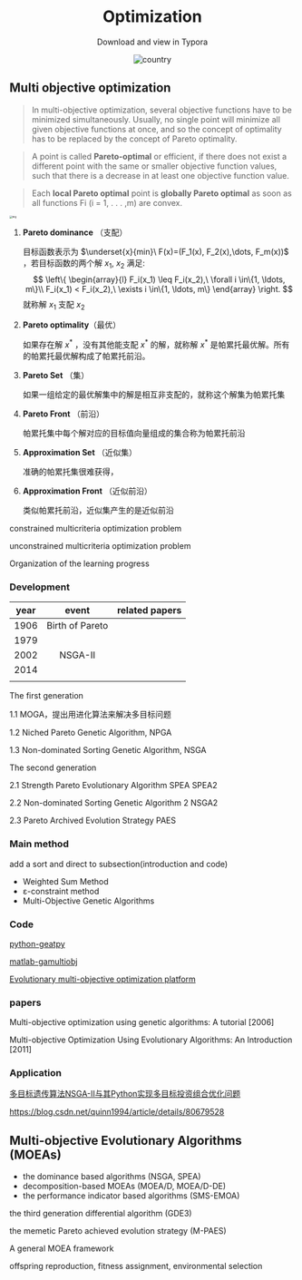 <h1 align="center">Optimization</h1>
<div align="center">
Download and view in Typora

![country](https://img.shields.io/badge/country-China-red)

</div>

## Multi objective optimization

> In multi-objective optimization, several objective functions have to be minimized simultaneously. Usually, no single point will minimize all given objective functions at once, and so the concept of optimality has to be replaced by the concept of Pareto optimality. 

> A point is called **Pareto-optimal** or efficient, if there does not exist a different point with the same or smaller objective function values, such that there is a decrease in at least one objective function value.

> Each **local Pareto optimal** point is **globally Pareto optimal** as soon as all functions Fi (i = 1, . . . ,m) are convex.

<img src="https://upload.wikimedia.org/wikipedia/commons/thumb/b/b7/Front_pareto.svg/1280px-Front_pareto.svg.png" alt="img" style="zoom:30%;" />

1. **Pareto dominance** （支配）

   目标函数表示为 $\underset{x}{min}\ F(x)=(F_1(x), F_2(x),\dots, F_m(x))$ ，若目标函数的两个解 $x_1$, $x_2$ 满足:
   $$
   \left\{
   \begin{array}{l} 
   F_i(x_1) \leq F_i(x_2),\ \forall i \in\{1, \ldots, m\}\\
   F_i(x_1) < F_i(x_2),\ \exists i \in\{1, \ldots, m\}
   \end{array}
   \right.
   $$
   就称解 $x_1$ 支配 $x_2$

2. **Pareto optimality**（最优）

   如果存在解 $x^*$ ，没有其他能支配 $x^*$ 的解，就称解 $x^*$ 是帕累托最优解。所有的帕累托最优解构成了帕累托前沿。

3. **Pareto Set** （集）

   如果一组给定的最优解集中的解是相互非支配的，就称这个解集为帕累托集
   
4. **Pareto Front** （前沿）

   帕累托集中每个解对应的目标值向量组成的集合称为帕累托前沿

5. **Approximation Set** （近似集）

   准确的帕累托集很难获得，

6. **Approximation Front** （近似前沿）

   类似帕累托前沿，近似集产生的是近似前沿



constrained multicriteria optimization problem

unconstrained multicriteria optimization problem



Organization of the learning progress

### Development

| year |      event      | related papers |
| :--: | :-------------: | :------------: |
| 1906 | Birth of Pareto |                |
| 1979 |                 |                |
| 2002 |     NSGA-II     |                |
| 2014 |                 |                |
|      |                 |                |

The first generation

1.1 MOGA，提出用进化算法来解决多目标问题

1.2 Niched Pareto Genetic Algorithm, NPGA 

1.3 Non-dominated Sorting Genetic Algorithm, NSGA

The second generation

2.1 Strength Pareto Evolutionary Algorithm SPEA SPEA2

2.2 Non-dominated Sorting Genetic Algorithm 2 NSGA2

2.3 Pareto Archived Evolution Strategy PAES 

### Main method

add a sort and direct to subsection(introduction and code)

*  Weighted Sum Method 
*  ε-constraint method 
*  Multi-Objective Genetic Algorithms 



### Code

[python-geatpy](http://geatpy.com/)

[matlab-gamultiobj](https://ww2.mathworks.cn/help/gads/gamultiobj.html)

[Evolutionary multi-objective optimization platform](https://github.com/BIMK/PlatEMO)

### papers

Multi-objective optimization using genetic algorithms: A tutorial [2006]

Multi-objective Optimization Using Evolutionary Algorithms: An Introduction [2011]

### Application

 [多目标遗传算法NSGA-Ⅱ与其Python实现多目标投资组合优化问题](https://blog.csdn.net/WFRainn/article/details/83753615) 



https://blog.csdn.net/quinn1994/article/details/80679528







## Multi-objective Evolutionary Algorithms (MOEAs)
- the dominance based algorithms (NSGA, SPEA)
- decomposition-based MOEAs (MOEA/D, MOEA/D-DE)
- the performance indicator based algorithms (SMS-EMOA)



the third generation differential algorithm (GDE3)

the memetic Pareto achieved evolution strategy (M-PAES)



A general MOEA framework

offspring reproduction, fitness assignment, environmental selection